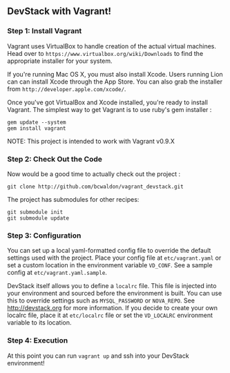 ## DevStack with Vagrant!

### Step 1: Install Vagrant
Vagrant uses VirtualBox to handle creation of the actual virtual machines. Head over to `https://www.virtualbox.org/wiki/Downloads` to find the appropriate installer for your system.

If you're running Mac OS X, you must also install Xcode. Users running Lion can can install Xcode through the App Store. You can also grab the installer from `http://developer.apple.com/xcode/`.

Once you've got VirtualBox and Xcode installed, you're ready to install Vagrant. The simplest way to get Vagrant is to use ruby's gem installer :

    gem update --system
    gem install vagrant

NOTE: This project is intended to work with Vagrant v0.9.X

### Step 2: Check Out the Code
Now would be a good time to actually check out the project :

    git clone http://github.com/bcwaldon/vagrant_devstack.git

The project has submodules for other recipes:

    git submodule init
    git submodule update

### Step 3: Configuration
You can set up a local yaml-formatted config file to override the default settings used with the project. Place your config file at `etc/vagrant.yaml` or set a custom location in the environment variable `VD_CONF`. See a sample config at `etc/vagrant.yaml.sample`.

DevStack itself allows you to define a `localrc` file. This file is injected into your environment and sourced before the environment is built. You can use this to override settings such as `MYSQL_PASSWORD` or `NOVA_REPO`. See http://devstack.org for more information. If you decide to create your own localrc file, place it at `etc/localrc` file or set the `VD_LOCALRC` environment variable to its location.

### Step 4: Execution
At this point you can run `vagrant up` and ssh into your DevStack environment!
